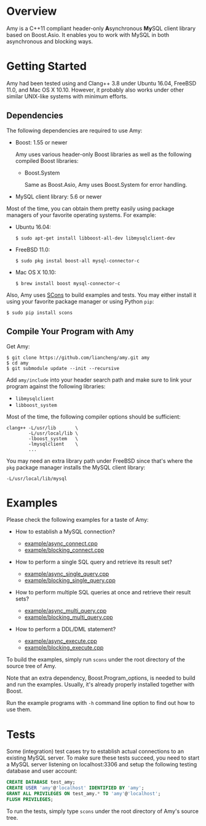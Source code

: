 # Overview

Amy is a C++11 compliant header-only **A**synchronous **My**SQL client library based on Boost.Asio. It enables you to work with MySQL in both asynchronous and blocking ways.

# Getting Started

Amy had been tested using and Clang++ 3.8 under Ubuntu 16.04, FreeBSD 11.0, and Mac OS X 10.10. However, it probably also works under other similar UNIX-like systems with minimum efforts.

## Dependencies

The following dependencies are required to use Amy:

- Boost: 1.55 or newer

  Amy uses various header-only Boost libraries as well as the following compiled Boost libraries:

  - Boost.System

    Same as Boost.Asio, Amy uses Boost.System for error handling.

- MySQL client library: 5.6 or newer

Most of the time, you can obtain them pretty easily using package managers of your favorite operating systems. For example:

- Ubuntu 16.04:

  ```
  $ sudo apt-get install libboost-all-dev libmysqlclient-dev
  ```

- FreeBSD 11.0:

  ```
  $ sudo pkg instal boost-all mysql-connector-c
  ```

- Mac OS X 10.10:

  ```
  $ brew install boost mysql-connector-c
  ```

Also, Amy uses [SCons](http://scons.org/) to build examples and tests. You may either install it using your favorite package manager or using Python `pip`:

```
$ sudo pip install scons
```

## Compile Your Program with Amy

Get Amy:

```
$ git clone https://github.com/liancheng/amy.git amy
$ cd amy
$ git submodule update --init --recursive
```

Add `amy/include` into your header search path and make sure to link your program against the following libraries:

- `libmysqlclient`
- `libboost_system`

Most of the time, the following compiler options should be sufficient:

```
clang++ -L/usr/lib       \
        -L/usr/local/lib \
        -lboost_system   \
        -lmysqlclient    \
        ...
```

You may need an extra library path under FreeBSD since that's where the `pkg` package manager installs the MySQL client library:

```
-L/usr/local/lib/mysql
```

# Examples

Please check the following examples for a taste of Amy:

- How to establish a MySQL connection?

  - [example/async_connect.cpp](example/async_connect.cpp)
  - [example/blocking_connect.cpp](example/blocking_connect.cpp)

- How to perform a single SQL query and retrieve its result set?

  - [example/async_single_query.cpp](example/async_single_query.cpp)
  - [example/blocking_single_query.cpp](example/blocking_single_query.cpp)

- How to perform multiple SQL queries at once and retrieve their result sets?

  - [example/async_multi_query.cpp](example/async_multi_query.cpp)
  - [example/blocking_multi_query.cpp](example/blocking_multi_query.cpp)

- How to perform a DDL/DML statement?

  - [example/async_execute.cpp](example/async_execute.cpp)
  - [example/blocking_execute.cpp](example/blocking_execute.cpp)

To build the examples, simply run `scons` under the root directory of the source tree of Amy.

Note that an extra dependency, Boost.Program_options, is needed to build and run the examples. Usually, it's already properly installed together with Boost.

Run the example programs with `-h` command line option to find out how to use them.

# Tests

Some (integration) test cases try to establish actual connections to an existing MySQL server. To make sure these tests succeed, you need to start a MySQL server listening on localhost:3306 and setup the following testing database and user account:

```sql
CREATE DATABASE test_amy;
CREATE USER 'amy'@'localhost' IDENTIFIED BY 'amy';
GRANT ALL PRIVILEGES ON test_amy.* TO 'amy'@'localhost';
FLUSH PRIVILEGES;
```

To run the tests, simply type `scons` under the root directory of Amy's source tree.
